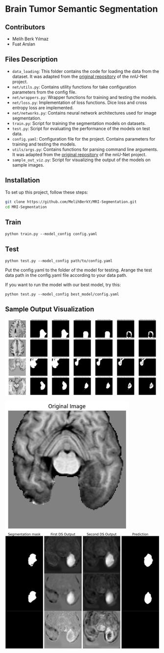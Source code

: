 # Brain Tumor Semantic Segmentation

## Contributors
- Melih Berk Yılmaz
- Fuat Arslan


## Files Description
- `data_loading`: This folder contains the code for loading the data from the dataset. It was adapted from the [original repository](https://github.com/NVIDIA/DeepLearningExamples/blob/master/PyTorch/Segmentation/nnUNet/data_loading) of the nnU-Net project.
- `net/utils.py`: Contains utility functions for take configuration parameters from the config file.
- `net/wrappers.py`: Wrapper functions for training and testing the models.
- `net/loss.py`: Implementation of loss functions. Dice loss and cross entropy loss are implemented.
- `net/networks.py`: Contains neural network architectures used for image segmentation.
- `train.py`: Script for training the segmentation models on datasets.
- `test.py`: Script for evaluating the performance of the models on test data.
- `config.yaml`: Configuration file for the project. Contains parameters for training and testing the models.
- `utils/args.py`: Contains functions for parsing command line arguments. It was adapted from the [original repository](https://github.com/NVIDIA/DeepLearningExamples/blob/master/PyTorch/Segmentation/nnUNet/) of the nnU-Net project.
- `sample_out_viz.py`: Script for visualizing the output of the models on sample images.

## Installation
To set up this project, follow these steps:

```bash
git clone https://github.com/MelihBerkY/MRI-Segmentation.git
cd MRI-Segmentation
```

## Train
```
python train.py --model_config config.yaml 
```
## Test
```
python test.py --model_config path/to/config.yaml 
```
Put the config.yaml to the folder of the model for testing. Arange the test data path in the config.yaml file according to your data path.

If you want to run the model with our best model, try this:
```
python test.py --model_config best_model/config.yaml 
```

## Sample Output Visualization
![Sample Prediction](figures/image-1.png)

![Original Image](figures/image-3.png)
![Model Outputs with Corresponding Labels](figures/image-2.png)


